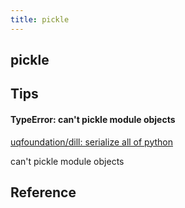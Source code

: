 ```yaml
---
title: pickle
---
```


## pickle


## Tips


####  TypeError: can't pickle module objects
[uqfoundation/dill: serialize all of python](https://github.com/uqfoundation/dill)

can't pickle module objects



## Reference
